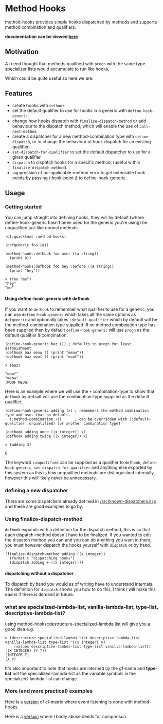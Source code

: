 # Method Hooks

method-hooks provides simple hooks dispatched by methods and supports method combination and qualifiers.

**documentation can be viewed [here](https://gnuxie.gitlab.io/method-hooks/)**
## Motivation

A friend thought that methods qualified with `progn` with the same type specializer lists would accumulate to run like hooks,

Which could be quite useful so here we are.

## Features

 * create hooks with `defhook`
 * set the default qualifier to use for hooks in a generic with `define-hook-generic`.
 * change how hooks dispatch with `finalize-dispatch-method` or add behaviour to the dispatch method, which will enable the use of `call-next-method`.
* create a dispatcher for a new method-combination type with `define-dispatch`, or to change the behaviour of hook dispatch for an existing qualifier.
* `set-dispatch-for-qualifier` to set the default dispatcher to use for a given qualifier
* `dispatch` to dispatch hooks for a specific method, (useful within `finalize-dispatch-method`).
* suppression of no-applicable-method error to get extensible hook points by passing (:hook-point t) to define-hook-generic.

## Usage

### Getting started

You can jump straight into defining hooks, they will by default (where define-hook-generic hasn't been used for the generic you're using) be unqualified just like normal methods.

```
(ql:quickload :method-hooks)

(defgeneric foo (a))

(method-hooks:defhook foo user ((a string))
  (print a))
  
(method-hooks:defhook foo hey :before ((a string))
  (print "hey"))
  
> (foo "me")
"hey" 
"me" 
```

#### Using define-hook-generic with defhook

If you want to `defhook` to remember what qualifier to use for a generic, you can use `define-hook-generic` which takes all the same options as `defgeneric` and optionally takes `:default-qualifier` which by default will be the method-combination type supplied. If no method combination type has been supplied then by default `define-hook-generic` will use `progn` as the default qualifier & combination.

```
(define-hook-generic baz ()) ; defaults to progn for least astonishment
(defhook baz meow () (print "meow"))
(defhook baz woof () (print "woof"))

> (baz)

"woof" 
"meow" 
(WOOF MEOW)
```

Here is an example where we will use the `+` combination-type to show that `defhook` by default will use the combination-type supplied as the default qualifier.

```
(define-hook-generic adding (x) ; remembers the method combination type and uses that as default.
  (:method-combination +))      ; can be overridden with (:default-qualifier :unqualified) (or another combination type)
  
(defhook adding once ((x integer)) x)
(defhook adding twice ((x integer)) x)

> (adding 3)

6
```

The keyword `:unqualified` can be supplied as a qualifier to `defhook`, `define-hook-generic`, `set-dispatch-for-qualifier` and anything else exported by this system as this is how unqualified methods are distinguished internally, however this will likely never be unnecessary.

### defining a new dispatcher

There are some dispatchers already defined in [/src/known-dispatchers.lisp](https://gitlab.com/Gnuxie/method-hooks/blob/master/src/known-dispatchers.lisp) and these are good examples to go by.

### Using finalize-dispatch-method

`defhook` expands with a definition for the dispatch method, this is so that each dispatch-method doesn't have to be finalized.
If you wanted to edit the dispatch method you can and you can do anything you want in there, you must however dispatch the hooks yourself with `dispatch` or by hand.

```
(finalize-dispatch-method adding ((x integer))
  (format t "dispatching hooks")
  (dispatch adding + ((x integer))))
```

#### dispatching without a dispatcher

To dispatch by hand you would as of writing have to understand internals. The definition for `dispatch` shows you how to do this, I think I will make this easier if there is demand in future.

### what are specialized-lambda-list, vanilla-lambda-list, type-list, descriptive-lambda-list?

using method-hooks::destructure-specialized-lambda list will give you a good idea e.g. 

```
> (destructure-specialized-lambda-list descriptive-lambda-list vanilla-lambda-list type-list '((x integer) y)
    (values descriptive-lambda-list type-list vanilla-lambda-list))
((X INTEGER) (Y T))
(INTEGER T)
(X Y)
```

It's also important to note that hooks are interned by the gf-name and **type-list** not the specialized-lambda-list as the variable symbols in the specialized-lambda-list can change.

### More (and more practical) examples

Here is a [version](https://gitlab.com/Gnuxie/cl-matrix/blob/47758656a3df54d15ce41da92a5c90f42d02fdf9/src/base-events.lisp) of cl-matrix where event listening is done with method-hooks.

Here is a [version](https://gitlab.com/Gnuxie/cl-matrix/blob/master/src/base-events.lisp) where I badly abuse deeds for comparison.
